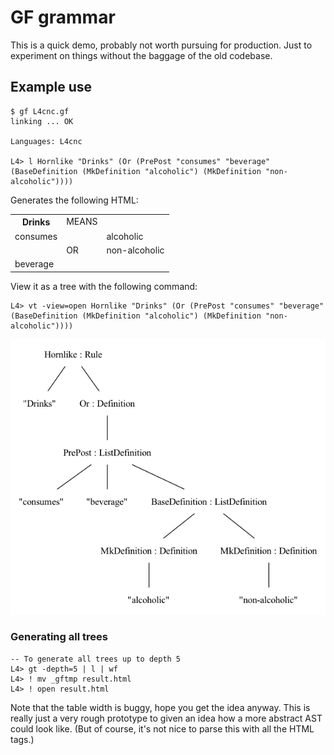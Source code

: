# GF grammar

This is a quick demo, probably not worth pursuing for production. Just to experiment on things without the baggage of the old codebase.

## Example use

```
$ gf L4cnc.gf
linking ... OK

Languages: L4cnc

L4> l Hornlike "Drinks" (Or (PrePost "consumes" "beverage" (BaseDefinition (MkDefinition "alcoholic") (MkDefinition "non-alcoholic"))))
```
Generates the following HTML:

<table> <tr> <th> Drinks </th> <td> MEANS </td>  <td></td> </tr> <tr> <td> consumes </td> <td></td> <td> alcoholic </td> </tr> <tr> <td></td> <td> OR </td> <td> non-alcoholic </td> </tr> <tr> <td> beverage </td> <td></td> <td></td> </tr> </table>

View it as a tree with the following command:
```
L4> vt -view=open Hornlike "Drinks" (Or (PrePost "consumes" "beverage" (BaseDefinition (MkDefinition "alcoholic") (MkDefinition "non-alcoholic"))))
```

![drinks](drinks.png "AST for the hornlike about Drinks")


### Generating all trees

```
-- To generate all trees up to depth 5
L4> gt -depth=5 | l | wf
L4> ! mv _gftmp result.html
L4> ! open result.html
```

Note that the table width is buggy, hope you get the idea anyway. This is really just a very rough prototype to given an idea how a more abstract AST could look like. (But of course, it's not nice to parse this with all the HTML tags.)